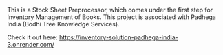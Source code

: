 This is a Stock Sheet Preprocessor, which comes under the first step for Inventory Management of Books. This project is associated with Padhega India (Bodhi Tree Knowledge Services).

Check it out here:  https://inventory-solution-padhega-india-3.onrender.com/
